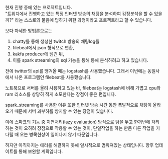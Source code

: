 현재 진행 중에 있는 프로젝트입니다.  
"트위치에서 진행하고 있는 특정 인터넷 방송의 채팅을 분석하여 감정분석을 할 수 있을까?"
라는 스스로의 물음에 답하기 위한 과정이라고 프로젝트라고 할 수 있습니다. 

보다 자세한 방법론으로는 

1. chatty를 통해 생성한 twitch 방송의 채팅log를 
2. filebeat에서 json 형식으로 변환, 
3. kakfa producer에 넘긴 뒤, 
4. 이를 spark streaming의 sql 기능을 통해 통해 분석하려고 하고 있습니다.

전에 twitter의 api를 땡겨올 때는 logstash를 사용했습니다. 그래서 이번에는 동일사에서 나온 프로그램인 filebeat를 사용했습니다.   

노트북으로 서버를 올려 사용하고 있는 바, filebeat는 logstash에 비해 가볍고 cpu와 ram 리소스를 상당히 적게 소모한다는 장점이 좋은 편입니다.   

spark_streaming를 사용한 이유 또한  인터넷 방송 시간 동안 폭발적으로 채팅이 올라오기 때문에 서버 과부하를 방지할 수 있는 장점이 있습니다.

이에 스파크의 기능 중 지연처리(lazy evaluation) 방식으로 텀을 두고 한꺼번에 처리하는 것이 오히려 장점으로 작용할 수 있는 것이, 단일작업을 하는 만큼 다른 작업을 기다릴 때 오는 병목현상이 일어나지 않기 때문입니다.

하지만 아직까지는 에러를 해결하지 못해 일시적으로 멈춰져있는 상태입니다. 향후 업데이트를 통해 보완할 계획입니다.
